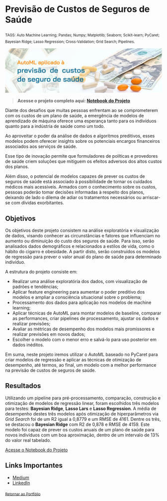 # Previsão de Custos de Seguros de Saúde

<sub>TAGS: Auto Machine Learning; Pandas; Numpy; Matplotlib; Seaborn; Scikit-learn; PyCaret; Bayesian Ridge; Lasso Regression; Cross-Validation; Grid Search; Pipelines.

<p align="center">
  <img src="capa_p5.png" >
</p>

> **Acesse o projeto completo aqui: [Notebook do Projeto](https://github.com/gabrielrflopes/Health_Insurance_Prediction/blob/main/PROJETO_AutoML_aplicado_%C3%A0_previs%C3%A3o_de_custo_de_seguro_de_vida.ipynb)**

Diante dos desafios que muitas pessoas enfrentam ao se comprometerem com os custos de um plano de saúde, a emergência de modelos de aprendizado de máquina oferece uma esperança tanto para os indivíduos quanto para a indústria de saúde como um todo.

Ao aproveitar o poder da análise de dados e algoritmos preditivos, esses modelos podem oferecer insights sobre os potenciais encargos financeiros associados aos serviços de saúde.

Esse tipo de inovação permite que formuladores de políticas e provedores de saúde criem soluções que mitiguem os efeitos adversos dos altos custos dos planos.

Além disso, o potencial de modelos capazes de prever os custos de seguros de saúde está associado à possibilidade de tornar os cuidados médicos mais acessíveis. Armados com o conhecimento sobre os custos, pessoas poderão tomar decisões informadas à respeito dos planos, deixando de lado o dilema de adiar os tratamentos necessários ou arriscar-se com dívidas exorbitantes.

## Objetivos

Os objetivos deste projeto consistem na análise exploratória e visualização de dados, visando conhecer as circunstâncias e fatores que influenciam no aumento ou diminuição do custo dos seguros de saúde. Para isso, serão analisados dados demográficos e relacionados a estilos de vida, como o hábito do cigarro e obesidade. A partir disto, serão construídos os modelos de regressão para prever o valor anual do plano de saúde para determinado indivíduo.

A estrutura do projeto consiste em:

* Realizar uma análise exploratória dos dados, com visualização de padrões e tendências;
* Aplicar feature engineering para aumentar o poder preditivo dos modelos e ampliar a consciência situacional sobre o problema;
* Processamento dos dados para aplicação nos modelos de machine learning;
* Aplicar técnicas de AutoML para montar modelos de baseline, comparar as performances, criar pipelines de processamento, ajustar os dados e realizar previsões;
* Avaliar as métricas de desempenho dos modelos mais promissores e realizar previsões em novos dados;
* Escolher o modelo com o menor erro e salvá-lo para uso posterior em dados inéditos.

Em suma, neste projeto iremos utilizar o AutoML baseado no PyCaret para criar modelos de regressão e aplicar as técnicas de otimização de desempenho, até termos, ao final, um modelo com a melhor performance na previsão de custos de seguros de saúde.

## Resultados

Utilizando um pipeline para pré-processamento, comparação, construção e otimização de modelos de regressão linear, foram escolhidos três modelos para testes: **Bayesian Ridge**, **Lasso Lars** e **Lasso Regression**. A média de desempenho destes três modelos após otimização de hiperparâmetros via *Grid Search* foi de um R2 igual a 0,8779 e um RMSE de 4161. Dentre os três, se destacou o **Bayesian Ridge** com R2 de 0,878 e RMSE de 4159. Este modelo foi capaz de prever os custos anuais de um plano de saúde para novos indivíduos com um boa aproximação, dentro de um intervalo de 13% do valor real tabelado.

[Acesse o Notebook do Projeto](https://github.com/gabrielrflopes/Health_Insurance_Prediction/blob/main/AutoML_aplicado_%C3%A0_previs%C3%A3o_de_custo_de_seguro_de_vida.ipynb)

## Links Importantes

* [Medium](https://medium.com/@grflopes)
* [LinkedIn](https://www.linkedin.com/in/gabrielrflopes/)

<sub> [Retornar ao Portfólio](https://github.com/gabrielrflopes/Data-Science-Portfolio)

